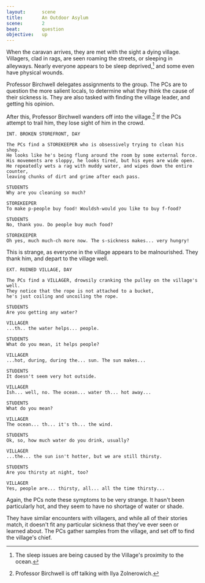 ```yaml
---
layout:      scene
title:       An Outdoor Asylum
scene:       2
beat:        question
objective:   up
---
```



When the caravan arrives, they are met with the sight a dying village.
Villagers, clad in rags, are seen roaming the streets, or sleeping in alleyways.
Nearly everyone appears to be sleep deprived,[^0] and some even have physical wounds.

Professor Birchwell delegates assignments to the group.
The PCs are to question the more salient locals,
to determine what they think the cause of their sickness is.
They are also tasked with finding the village leader, and getting his opinion.

After this, Professor Birchwell wanders off into the village.[^1]
If the PCs attempt to trail him, they lose sight of him in the crowd.

~~~
INT. BROKEN STOREFRONT, DAY

The PCs find a STOREKEEPER who is obsessively trying to clean his shop.
He looks like he's being flung around the room by some external force.
His movements are sloppy, he looks tired, but his eyes are wide open.
He repeatedly wets a rag with muddy water, and wipes down the entire counter,
leaving chunks of dirt and grime after each pass.

STUDENTS
Why are you cleaning so much?

STOREKEEPER
To make p-people buy food! Wouldsh-would you like to buy f-food?

STUDENTS
No, thank you. Do people buy much food?

STOREKEEPER
Oh yes, much much-ch more now. The s-sickness makes... very hungry!
~~~

This is strange, as everyone in the village appears to be malnourished.
They thank him, and depart to the village well.

~~~
EXT. RUINED VILLAGE, DAY

The PCs find a VILLAGER, drowsily cranking the pulley on the village's well.
They notice that the rope is not attached to a bucket,
he's just coiling and uncoiling the rope.

STUDENTS
Are you getting any water?

VILLAGER
...th.. the water helps... people.

STUDENTS
What do you mean, it helps people?

VILLAGER
...hot, during, during the... sun. The sun makes...

STUDENTS
It doesn't seem very hot outside.

VILLAGER
Ish... well, no. The ocean... water th... hot away...

STUDENTS
What do you mean?

VILLAGER
The ocean... th... it's th... the wind.

STUDENTS
Ok, so, how much water do you drink, usually?

VILLAGER
...the... the sun isn't hotter, but we are still thirsty.

STUDENTS
Are you thirsty at night, too?

VILLAGER
Yes, people are... thirsty, all... all the time thirsty...
~~~

Again, the PCs note these symptoms to be very strange.
It hasn't been particularly hot, and they seem to have no shortage of water or shade.

They have similar encounters with villagers, and while all of their stories match,
it doesn't fit any particular sickness that they've ever seen or learned about.
The PCs gather samples from the village, and set off to find the village's chief.

[^0]: The sleep issues are being caused by the Village's proximity to the ocean.
[^1]: Professor Birchwell is off talking with Ilya Zolnerowich.
[^3]: Being near the ocean means there's probably a constant 10 knot wind.
[^4]: If there's enough wind, bugs can't fly well enough to land on people and bite them.

















